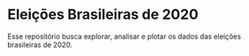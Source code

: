 # Eleições Brasileiras de 2020

Esse repositório busca explorar, analisar e plotar os dados das eleições brasileiras de 2020.
